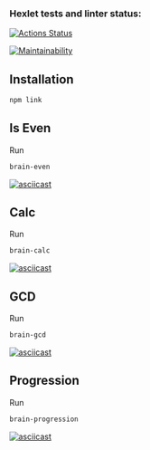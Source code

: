 ### Hexlet tests and linter status:
[![Actions Status](https://github.com/conarti/frontend-project-lvl1/workflows/hexlet-check/badge.svg)](https://github.com/conarti/frontend-project-lvl1/actions)

[![Maintainability](https://api.codeclimate.com/v1/badges/54684c29290d00a7cb73/maintainability)](https://codeclimate.com/github/conarti/frontend-project-lvl1/maintainability)


## Installation

```sh
npm link
```

## Is Even
Run
```sh
brain-even
```

[![asciicast](https://asciinema.org/a/PAIL7iw8mS9x3s84RoxHG9wvt.svg)](https://asciinema.org/a/PAIL7iw8mS9x3s84RoxHG9wvt)

## Calc
Run
```sh
brain-calc
```
[![asciicast](https://asciinema.org/a/c2L4baCbICMgdBQMs5CZ5C1aX.svg)](https://asciinema.org/a/c2L4baCbICMgdBQMs5CZ5C1aX)

## GCD
Run
```sh
brain-gcd
```
[![asciicast](https://asciinema.org/a/3MFrZ4z59G9X8B70tz9HkCmf7.svg)](https://asciinema.org/a/3MFrZ4z59G9X8B70tz9HkCmf7)

## Progression
Run
```sh
brain-progression
```
[![asciicast](https://asciinema.org/a/DIjoX1oqJRs0yh7dJMcoXbLI2.svg)](https://asciinema.org/a/DIjoX1oqJRs0yh7dJMcoXbLI2)
